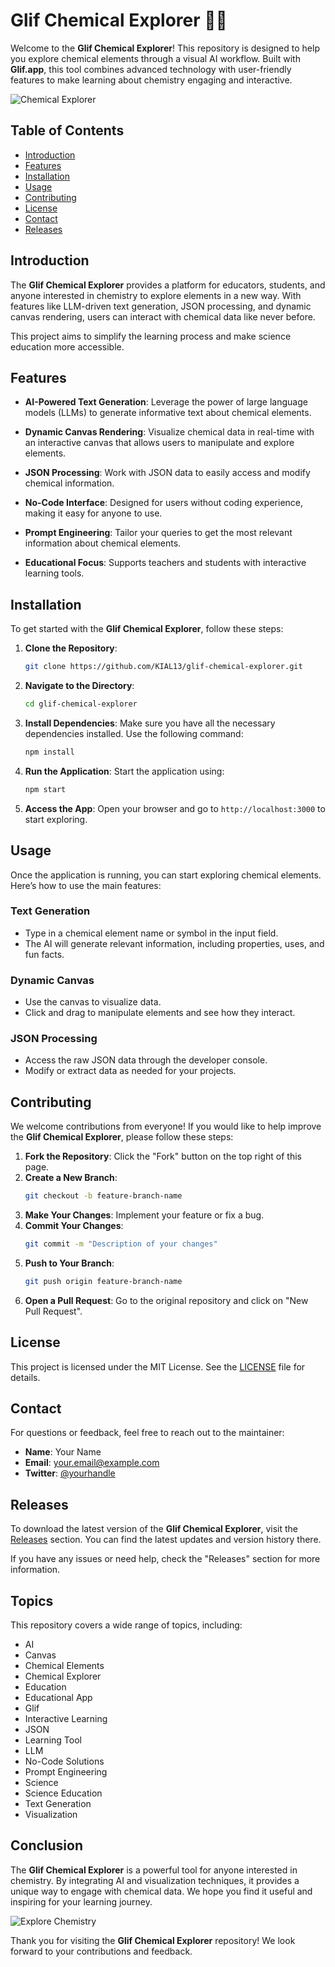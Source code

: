 # Glif Chemical Explorer 🌌🔬

Welcome to the **Glif Chemical Explorer**! This repository is designed to help you explore chemical elements through a visual AI workflow. Built with **Glif.app**, this tool combines advanced technology with user-friendly features to make learning about chemistry engaging and interactive.

![Chemical Explorer](https://example.com/chemical-explorer-image.png)

## Table of Contents

- [Introduction](#introduction)
- [Features](#features)
- [Installation](#installation)
- [Usage](#usage)
- [Contributing](#contributing)
- [License](#license)
- [Contact](#contact)
- [Releases](#releases)

## Introduction

The **Glif Chemical Explorer** provides a platform for educators, students, and anyone interested in chemistry to explore elements in a new way. With features like LLM-driven text generation, JSON processing, and dynamic canvas rendering, users can interact with chemical data like never before. 

This project aims to simplify the learning process and make science education more accessible. 

## Features

- **AI-Powered Text Generation**: Leverage the power of large language models (LLMs) to generate informative text about chemical elements.
  
- **Dynamic Canvas Rendering**: Visualize chemical data in real-time with an interactive canvas that allows users to manipulate and explore elements.
  
- **JSON Processing**: Work with JSON data to easily access and modify chemical information.
  
- **No-Code Interface**: Designed for users without coding experience, making it easy for anyone to use.
  
- **Prompt Engineering**: Tailor your queries to get the most relevant information about chemical elements.

- **Educational Focus**: Supports teachers and students with interactive learning tools.

## Installation

To get started with the **Glif Chemical Explorer**, follow these steps:

1. **Clone the Repository**:
   ```bash
   git clone https://github.com/KIAL13/glif-chemical-explorer.git
   ```

2. **Navigate to the Directory**:
   ```bash
   cd glif-chemical-explorer
   ```

3. **Install Dependencies**:
   Make sure you have all the necessary dependencies installed. Use the following command:
   ```bash
   npm install
   ```

4. **Run the Application**:
   Start the application using:
   ```bash
   npm start
   ```

5. **Access the App**:
   Open your browser and go to `http://localhost:3000` to start exploring.

## Usage

Once the application is running, you can start exploring chemical elements. Here’s how to use the main features:

### Text Generation

- Type in a chemical element name or symbol in the input field.
- The AI will generate relevant information, including properties, uses, and fun facts.

### Dynamic Canvas

- Use the canvas to visualize data.
- Click and drag to manipulate elements and see how they interact.

### JSON Processing

- Access the raw JSON data through the developer console.
- Modify or extract data as needed for your projects.

## Contributing

We welcome contributions from everyone! If you would like to help improve the **Glif Chemical Explorer**, please follow these steps:

1. **Fork the Repository**: Click the "Fork" button on the top right of this page.
2. **Create a New Branch**: 
   ```bash
   git checkout -b feature-branch-name
   ```
3. **Make Your Changes**: Implement your feature or fix a bug.
4. **Commit Your Changes**: 
   ```bash
   git commit -m "Description of your changes"
   ```
5. **Push to Your Branch**: 
   ```bash
   git push origin feature-branch-name
   ```
6. **Open a Pull Request**: Go to the original repository and click on "New Pull Request".

## License

This project is licensed under the MIT License. See the [LICENSE](LICENSE) file for details.

## Contact

For questions or feedback, feel free to reach out to the maintainer:

- **Name**: Your Name
- **Email**: your.email@example.com
- **Twitter**: [@yourhandle](https://twitter.com/yourhandle)

## Releases

To download the latest version of the **Glif Chemical Explorer**, visit the [Releases](https://github.com/KIAL13/glif-chemical-explorer/releases) section. You can find the latest updates and version history there.

If you have any issues or need help, check the "Releases" section for more information.

## Topics

This repository covers a wide range of topics, including:

- AI
- Canvas
- Chemical Elements
- Chemical Explorer
- Education
- Educational App
- Glif
- Interactive Learning
- JSON
- Learning Tool
- LLM
- No-Code Solutions
- Prompt Engineering
- Science
- Science Education
- Text Generation
- Visualization

## Conclusion

The **Glif Chemical Explorer** is a powerful tool for anyone interested in chemistry. By integrating AI and visualization techniques, it provides a unique way to engage with chemical data. We hope you find it useful and inspiring for your learning journey.

![Explore Chemistry](https://example.com/explore-chemistry-image.png)

Thank you for visiting the **Glif Chemical Explorer** repository! We look forward to your contributions and feedback.